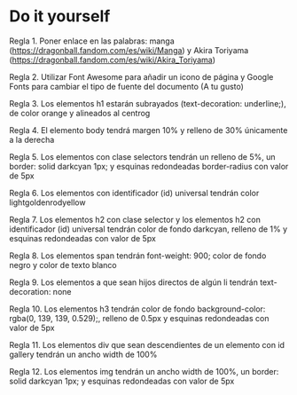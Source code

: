 # Do it yourself

Regla 1. Poner enlace en las palabras: manga (https://dragonball.fandom.com/es/wiki/Manga) y Akira Toriyama (https://dragonball.fandom.com/es/wiki/Akira_Toriyama)

Regla 2. Utilizar Font Awesome para añadir un icono de página y Google Fonts para cambiar el tipo de fuente del documento (A tu gusto)

Regla 3. Los elementos h1 estarán subrayados (text-decoration: underline;), de color orange y alineados al centrog

Regla 4. El elemento body tendrá margen 10% y relleno de 30% únicamente a la derecha

Regla 5. Los elementos con clase selectors tendrán un relleno de 5%, un border: solid darkcyan 1px; y esquinas redondeadas border-radius con valor de 5px

Regla 6. Los elementos con identificador (id) universal tendrán color lightgoldenrodyellow

Regla 7. Los elementos h2 con clase selector y los elementos h2 con identificador (id) universal tendrán color de fondo darkcyan, relleno de 1% y esquinas redondeadas con valor de 5px

Regla 8. Los elementos span tendrán font-weight: 900; color de fondo negro y color de texto blanco

Regla 9. Los elementos a que sean hijos directos de algún li tendrán text-decoration: none

Regla 10. Los elementos h3 tendrán color de fondo background-color: rgba(0, 139, 139, 0.529);, relleno de 0.5px y esquinas redondeadas con valor de 5px

Regla 11. Los elementos div que sean descendientes de un elemento con id gallery tendrán un ancho width de 100%

Regla 12. Los elementos img tendrán un ancho width de 100%, un border: solid darkcyan 1px; y esquinas redondeadas con valor de 5px

